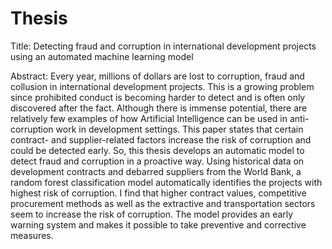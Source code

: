 # Thesis

Title: Detecting fraud and corruption in international development projects using an automated machine learning model

Abstract: Every year, millions of dollars are lost to corruption, fraud and collusion in international development projects. This is a growing problem since prohibited conduct is becoming harder to detect and is often only discovered after the fact. Although there is immense potential, there are relatively few examples of how Artificial Intelligence can be used in anti-corruption work in development settings. This paper states that certain contract- and supplier-related factors increase the risk of corruption and could be detected early. So, this thesis develops an automatic model to detect fraud and corruption in a proactive way. Using historical data on development contracts and debarred suppliers from the World Bank, a random forest classification model automatically identifies the projects with highest risk of corruption. I find that higher contract values, competitive procurement methods as well as the extractive and transportation sectors seem to increase the risk of corruption. The model provides an early warning system and makes it possible to take preventive and corrective measures.


